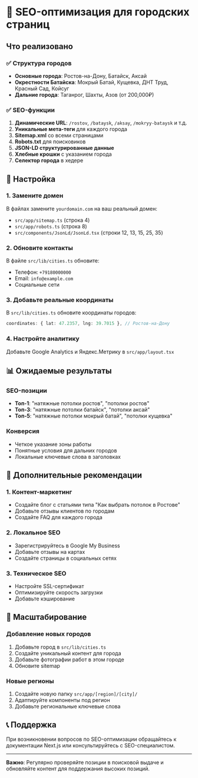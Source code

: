 # 🚀 SEO-оптимизация для городских страниц

## Что реализовано

### ✅ Структура городов
- **Основные города**: Ростов-на-Дону, Батайск, Аксай
- **Окрестности Батайска**: Мокрый Батай, Кущевка, ДНТ Труд, Красный Сад, Койсуг
- **Дальние города**: Таганрог, Шахты, Азов (от 200,000₽)

### ✅ SEO-функции
1. **Динамические URL**: `/rostov`, `/bataysk`, `/aksay`, `/mokryy-bataysk` и т.д.
2. **Уникальные мета-теги** для каждого города
3. **Sitemap.xml** со всеми страницами
4. **Robots.txt** для поисковиков
5. **JSON-LD структурированные данные**
6. **Хлебные крошки** с указанием города
7. **Селектор города** в хедере

## 🔧 Настройка

### 1. Замените домен
В файлах замените `yourdomain.com` на ваш реальный домен:
- `src/app/sitemap.ts` (строка 4)
- `src/app/robots.ts` (строка 8)
- `src/components/JsonLd/JsonLd.tsx` (строки 12, 13, 15, 25, 35)

### 2. Обновите контакты
В файле `src/lib/cities.ts` обновите:
- Телефон: `+79180000000`
- Email: `info@example.com`
- Социальные сети

### 3. Добавьте реальные координаты
В `src/lib/cities.ts` обновите координаты городов:
```typescript
coordinates: { lat: 47.2357, lng: 39.7015 }, // Ростов-на-Дону
```

### 4. Настройте аналитику
Добавьте Google Analytics и Яндекс.Метрику в `src/app/layout.tsx`

## 📊 Ожидаемые результаты

### SEO-позиции
- **Топ-1**: "натяжные потолки ростов", "потолки ростов"
- **Топ-3**: "натяжные потолки батайск", "потолки аксай"
- **Топ-5**: "натяжные потолки мокрый батай", "потолки кущевка"

### Конверсия
- Четкое указание зоны работы
- Понятные условия для дальних городов
- Локальные ключевые слова в заголовках

## 🎯 Дополнительные рекомендации

### 1. Контент-маркетинг
- Создайте блог с статьями типа "Как выбрать потолок в Ростове"
- Добавьте отзывы клиентов по городам
- Создайте FAQ для каждого города

### 2. Локальное SEO
- Зарегистрируйтесь в Google My Business
- Добавьте отзывы на картах
- Создайте страницы в социальных сетях

### 3. Техническое SEO
- Настройте SSL-сертификат
- Оптимизируйте скорость загрузки
- Добавьте кэширование

## 🔄 Масштабирование

### Добавление новых городов
1. Добавьте город в `src/lib/cities.ts`
2. Создайте уникальный контент для города
3. Добавьте фотографии работ в этом городе
4. Обновите sitemap

### Новые регионы
1. Создайте новую папку `src/app/[region]/[city]/`
2. Адаптируйте компоненты под регион
3. Добавьте региональные ключевые слова

## 📞 Поддержка

При возникновении вопросов по SEO-оптимизации обращайтесь к документации Next.js или консультируйтесь с SEO-специалистом.

---

**Важно**: Регулярно проверяйте позиции в поисковой выдаче и обновляйте контент для поддержания высоких позиций.
